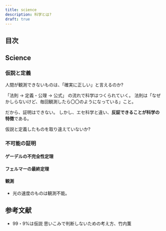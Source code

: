 ```yaml
---
title: science
description: 科学とは?
draft: true
---
```


## 目次

## Science

### 仮説と定義

人間が観測できないものは、「確実に正しい」と言えるのか?

「法則 → 定義・公理 → 公式」 の流れで科学はつくられていく。
法則は「なぜかしらないけど、毎回観測したら〇〇のようになっている」こと。

だから、証明はできない。
しかし、エセ科学と違い、**反証できることが科学の特徴**である。

仮説と定義したものを取り違えていないか?

### 不可能の証明

#### ゲーデルの不完全性定理

#### フェルマーの最終定理

#### 観測

- 光の速度のものは観測不能。

## 参考文献

- 99・9%は仮説 思いこみで判断しないための考え方、竹内薫
